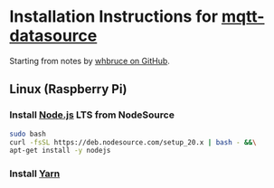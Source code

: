 # Installation Instructions for [mqtt-datasource][repo]

Starting from notes by [whbruce on GitHub][install-issue].

## Linux (Raspberry Pi)

### Install [Node.js][node.js] LTS from NodeSource

```sh
sudo bash
curl -fsSL https://deb.nodesource.com/setup_20.x | bash - &&\
apt-get install -y nodejs
```

### Install [Yarn][yarn]

[install-issue]: <https://github.com/grafana/mqtt-datasource/issues/15#issuecomment-894477802>
[node.js]: <>
[repo]: <https://github.com/grafana/mqtt-datasource>
[yarn]: <>
